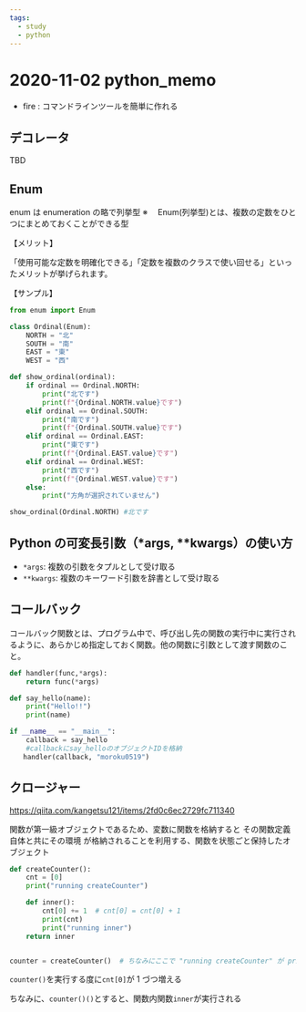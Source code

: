```yaml
---
tags:
  - study
  - python
---
```


# 2020-11-02 python_memo

- fire : コマンドラインツールを簡単に作れる

## デコレータ

TBD

## Enum

enum は enumeration の略で列挙型
※　 Enum(列挙型)とは、複数の定数をひとつにまとめておくことができる型

【メリット】

「使用可能な定数を明確化できる」「定数を複数のクラスで使い回せる」といったメリットが挙げられます。

【サンプル】

```python
from enum import Enum

class Ordinal(Enum):
    NORTH = "北"
    SOUTH = "南"
    EAST = "東"
    WEST = "西"

def show_ordinal(ordinal):
    if ordinal == Ordinal.NORTH:
        print("北です")
        print(f"{Ordinal.NORTH.value}です")
    elif ordinal == Ordinal.SOUTH:
        print("南です")
        print(f"{Ordinal.SOUTH.value}です")
    elif ordinal == Ordinal.EAST:
        print("東です")
        print(f"{Ordinal.EAST.value}です")
    elif ordinal == Ordinal.WEST:
        print("西です")
        print(f"{Ordinal.WEST.value}です")
    else:
        print("方角が選択されていません")

show_ordinal(Ordinal.NORTH) #北です
```

## Python の可変長引数（\*args, \*\*kwargs）の使い方

- `*args`: 複数の引数をタプルとして受け取る
- `**kwargs`: 複数のキーワード引数を辞書として受け取る

## コールバック

コールバック関数とは、プログラム中で、呼び出し先の関数の実行中に実行されるように、あらかじめ指定しておく関数。他の関数に引数として渡す関数のこと。

```call_back.py
def handler(func,*args):
    return func(*args)

def say_hello(name):
    print("Hello!!")
    print(name)

if __name__ == "__main__":
    callback = say_hello
    #callbackにsay_helloのオブジェクトIDを格納
　　handler(callback, "moroku0519")
```

## クロージャー

https://qiita.com/kangetsu121/items/2fd0c6ec2729fc711340

関数が第一級オブジェクトであるため、変数に関数を格納すると その関数定義自体と共にその環境 が格納されることを利用する、関数を状態ごと保持したオブジェクト

```example.py
def createCounter():
    cnt = [0]
    print("running createCounter")

    def inner():
        cnt[0] += 1  # cnt[0] = cnt[0] + 1
        print(cnt)
        print("running inner")
    return inner


counter = createCounter()  # ちなみにここで "running createCounter" が printされる

```

`counter()`を実行する度に`cnt[0]`が 1 づつ増える

ちなみに、`counter()()`とすると、関数内関数`inner`が実行される
